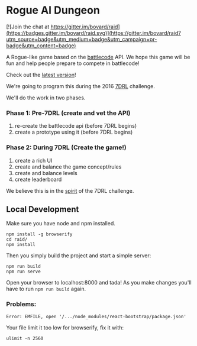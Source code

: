 # Rogue AI Dungeon

[![Join the chat at https://gitter.im/bovard/raid](https://badges.gitter.im/bovard/raid.svg)](https://gitter.im/bovard/raid?utm_source=badge&utm_medium=badge&utm_campaign=pr-badge&utm_content=badge)

A Rogue-like game based on the [battlecode](http://battlecode.org) API. We hope this game will be fun and help people prepare to compete in battlecode!

Check out the [latest version](http://bovard.github.io/raid/)!

We're going to program this during the 2016 [7DRL](http://7drl.org/) challenge. 


We'll do the work in two phases.

### Phase 1: Pre-7DRL (create and vet the API)

1. re-create the battlecode api (before 7DRL begins)
2. create a prototype using it 	(before 7DRL begins)

### Phase 2: During 7DRL (Create the game!)

1. create a rich UI
2. create and balance the game concept/rules
3. create and balance levels
4. create leaderboard

We believe this is in the [spirit](http://forums.roguetemple.com/index.php?topic=4885.0) of the 7DRL challenge.


## Local Development

Make sure you have node and npm installed.

```
npm install -g browserify
cd raid/
npm install
```

Then you simply build the project and start a simple server:
```
npm run build
npm run serve
```
Open your browser to localhost:8000 and tada! As you make changes you'll have to run `npm run build` again.

### Problems:

```
Error: EMFILE, open '/.../node_modules/react-bootstrap/package.json'
```
Your file limit it too low for browserify, fix it with:
```
ulimit -n 2560
```
